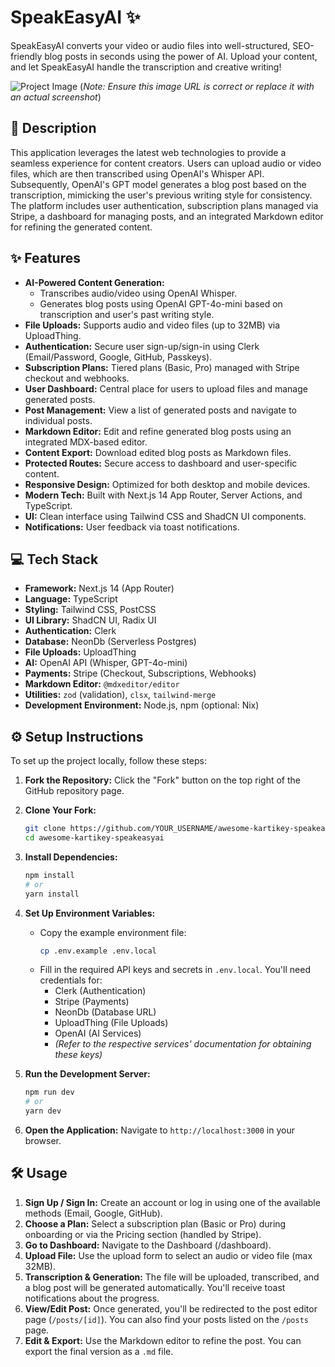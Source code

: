 # SpeakEasyAI ✨

SpeakEasyAI converts your video or audio files into well-structured, SEO-friendly blog posts in seconds using the power of AI. Upload your content, and let SpeakEasyAI handle the transcription and creative writing!

![Project Image](https://www.speakeasyai.dev/og-image.png) (_Note: Ensure this image URL is correct or replace it with an actual screenshot_)

## 🚀 Description

This application leverages the latest web technologies to provide a seamless experience for content creators. Users can upload audio or video files, which are then transcribed using OpenAI's Whisper API. Subsequently, OpenAI's GPT model generates a blog post based on the transcription, mimicking the user's previous writing style for consistency. The platform includes user authentication, subscription plans managed via Stripe, a dashboard for managing posts, and an integrated Markdown editor for refining the generated content.

## ✨ Features

- **AI-Powered Content Generation:**
  - Transcribes audio/video using OpenAI Whisper.
  - Generates blog posts using OpenAI GPT-4o-mini based on transcription and user's past writing style.
- **File Uploads:** Supports audio and video files (up to 32MB) via UploadThing.
- **Authentication:** Secure user sign-up/sign-in using Clerk (Email/Password, Google, GitHub, Passkeys).
- **Subscription Plans:** Tiered plans (Basic, Pro) managed with Stripe checkout and webhooks.
- **User Dashboard:** Central place for users to upload files and manage generated posts.
- **Post Management:** View a list of generated posts and navigate to individual posts.
- **Markdown Editor:** Edit and refine generated blog posts using an integrated MDX-based editor.
- **Content Export:** Download edited blog posts as Markdown files.
- **Protected Routes:** Secure access to dashboard and user-specific content.
- **Responsive Design:** Optimized for both desktop and mobile devices.
- **Modern Tech:** Built with Next.js 14 App Router, Server Actions, and TypeScript.
- **UI:** Clean interface using Tailwind CSS and ShadCN UI components.
- **Notifications:** User feedback via toast notifications.

## 💻 Tech Stack

- **Framework:** Next.js 14 (App Router)
- **Language:** TypeScript
- **Styling:** Tailwind CSS, PostCSS
- **UI Library:** ShadCN UI, Radix UI
- **Authentication:** Clerk
- **Database:** NeonDb (Serverless Postgres)
- **File Uploads:** UploadThing
- **AI:** OpenAI API (Whisper, GPT-4o-mini)
- **Payments:** Stripe (Checkout, Subscriptions, Webhooks)
- **Markdown Editor:** `@mdxeditor/editor`
- **Utilities:** `zod` (validation), `clsx`, `tailwind-merge`
- **Development Environment:** Node.js, npm (optional: Nix)

## ⚙️ Setup Instructions

To set up the project locally, follow these steps:

1.  **Fork the Repository:**
    Click the "Fork" button on the top right of the GitHub repository page.

2.  **Clone Your Fork:**

    ```bash
    git clone https://github.com/YOUR_USERNAME/awesome-kartikey-speakeasyai.git
    cd awesome-kartikey-speakeasyai
    ```

3.  **Install Dependencies:**

    ```bash
    npm install
    # or
    yarn install
    ```

4.  **Set Up Environment Variables:**

    - Copy the example environment file:
      ```bash
      cp .env.example .env.local
      ```
    - Fill in the required API keys and secrets in `.env.local`. You'll need credentials for:
      - Clerk (Authentication)
      - Stripe (Payments)
      - NeonDb (Database URL)
      - UploadThing (File Uploads)
      - OpenAI (AI Services)
      - _(Refer to the respective services' documentation for obtaining these keys)_

5.  **Run the Development Server:**

    ```bash
    npm run dev
    # or
    yarn dev
    ```

6.  **Open the Application:**
    Navigate to `http://localhost:3000` in your browser.

## 🛠️ Usage

1.  **Sign Up / Sign In:** Create an account or log in using one of the available methods (Email, Google, GitHub).
2.  **Choose a Plan:** Select a subscription plan (Basic or Pro) during onboarding or via the Pricing section (handled by Stripe).
3.  **Go to Dashboard:** Navigate to the Dashboard (/dashboard).
4.  **Upload File:** Use the upload form to select an audio or video file (max 32MB).
5.  **Transcription & Generation:** The file will be uploaded, transcribed, and a blog post will be generated automatically. You'll receive toast notifications about the progress.
6.  **View/Edit Post:** Once generated, you'll be redirected to the post editor page (`/posts/[id]`). You can also find your posts listed on the `/posts` page.
7.  **Edit & Export:** Use the Markdown editor to refine the post. You can export the final version as a `.md` file.
